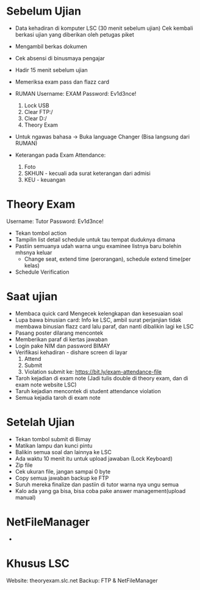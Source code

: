 # Sebelum Ujian
- Data kehadiran di komputer LSC (30 menit sebelum ujian)
  Cek kembali berkasi ujian yang diberikan oleh petugas piket
- Mengambil berkas dokumen
- Cek absensi di binusmaya pengajar
- Hadir 15 menit sebelum ujian
- Memeriksa exam pass dan flazz card

- RUMAN
  Username: EXAM
  Password: Ev1d3nce!
  1. Lock USB
  2. Clear FTP:/
  3. Clear D:/
  4. Theory Exam

- Untuk ngawas bahasa -> Buka language Changer (Bisa langsung dari RUMAN)

- Keterangan pada Exam Attendance:
	1. Foto
	2. SKHUN - kecuali ada surat keterangan dari admisi
	3. KEU - keuangan

# Theory Exam
Username: Tutor
Password: Ev1d3nce!
- Tekan tombol action
- Tampilin list detail schedule untuk tau tempat duduknya dimana
- Pastiin semuanya udah warna ungu examinee listnya baru bolehin mhsnya keluar
	- Change seat, extend time (perorangan), schedule extend time(per kelas)
- Schedule Verification
# Saat ujian
- Membaca quick card
  Mengecek kelengkapan dan kesesuaian soal
- Lupa bawa binusian card: Info ke LSC, ambil surat perjanjian tidak membawa binusian flazz card lalu paraf, dan nanti dibalikin lagi ke LSC
- Pasang poster dilarang mencontek
- Memberikan paraf di kertas jawaban
- Login pake NIM dan password BIMAY
- Verifikasi kehadiran - dishare screen di layar
	1. Attend
	2. Submit
	3. Violation
	   submit ke: https://bit.ly/exam-attendance-file 
- Taroh kejadian di exam note (Jadi tulis double di theory exam, dan di exam note website LSC)
- Taruh kejadian mencontek di student attendance violation
- Semua kejadia taroh di exam note

# Setelah Ujian
- Tekan tombol submit di Bimay
- Matikan lampu dan kunci pintu
- Balikin semua soal dan lainnya ke LSC
- Ada waktu 10 menit itu untuk upload jawaban (Lock Keyboard)
- Zip file
- Cek ukuran file, jangan sampai 0 byte
- Copy semua jawaban backup ke FTP
- Suruh mereka finalize dan pastiin di tutor warna nya ungu semua
- Kalo ada yang ga bisa, bisa coba pake answer management(upload manual)

# NetFileManager
- 

# Khusus LSC
Website: theoryexam.slc.net
Backup: FTP & NetFileManager